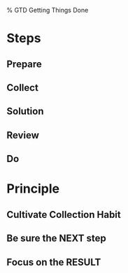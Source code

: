 % GTD Getting Things Done

<link id="linkStyle" rel="stylesheet" href="markdown.css"/>

# Steps #

## Prepare ##

## Collect ##

## Solution ##

## Review ##

## Do ##

# Principle #

## Cultivate Collection Habit ##

## Be sure the NEXT step ##

## Focus on the RESULT ##



